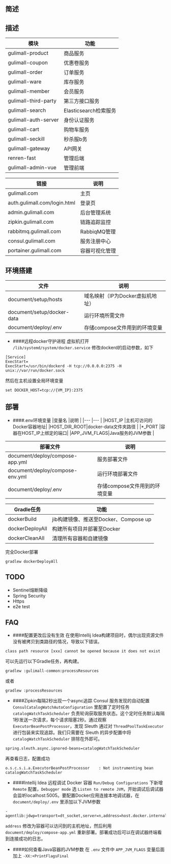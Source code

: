 简述
-
描述
-

|模块|功能|
|---|---|
|gulimall-product    |商品服务             |
|gulimall-coupon     |优惠卷服务            |
|gulimall-order      |订单服务             |
|gulimall-ware       |库存服务             |
|gulimall-member     |会员服务             |
|gulimall-third-party|第三方接口服务          |
|gulimall-search     |Elasticsearch检索服务|
|gulimall-auth-server|身份认证服务           |
|gulimall-cart       |购物车服务            |
|gulimall-seckill    |秒杀服b务             |
|gulimall-gateway    |API网关            |
|renren-fast         |管理后端             |
|gulimall-admin-vue  |管理前端             |

|链接|说明|
|---|---|
|gulimall.com|主页|
|auth.gulimall.com/login.html|登录页|
|admin.gulimall.com|后台管理系统|
|zipkin.gulimall.com|链路追踪监控|
|rabbitmq.gulimall.com|RabbiqMQ管理|
|consul.gulimall.com|服务注册中心|
|portainer.gulimall.com|容器可视化管理|

环境搭建
-
|文件                        |说明                    |
|---                            |---                   |
|document/setup/hosts|域名映射（IP为Docker虚拟机地址）                |
|document/setup/docker-data|运行环境所需文件              |
|document/deploy/.env           |存储compose文件用到的环境变量    |

* ####远程docker守护进程
虚拟机打开 `/lib/systemd/system/docker.service`
修改dockerd的启动参数，如下
```
[Service]
ExecStart=
ExecStart=/usr/bin/dockerd -H tcp://0.0.0.0:2375 -H unix://var/run/docker.sock
```
然后在主机设置全局环境变量
```
set DOCKER_HOST=tcp://{VM_IP}:2375
```
部署
-
* ####.env环境变量
|变量名        |说明                   |
|---          |---                    |
|HOST_IP      |主机可访问的Docker容器地址|
|HOST_DIR_ROOT|docker-data文件夹路径   |
|*_PORT       |容器在HOST_IP上绑定的端口|
|APP_JVM_FLAGS|Java服务的JVM参数       |

|部署文件                        |说明                    |
|---                            |---                   |
|document/deploy/compose-app.yml|服务部署文件                |
|document/deploy/compose-env.yml|运行环境部署文件              |
|document/deploy/.env           |存储compose文件用到的环境变量    |

|Gradle任务      |功能                          |
|---            |---                         |
|dockerBuild    |jib构建镜像、推送至Docker、Compose up|
|dockerDeployAll|构建所有项目并部署至Docker            |
|dockerCleanAll |清理所有容器和自建镜像                 |

完全Docker部署
```
gradlew dockerDeployAll
```
TODO
-
* Sentinel熔断降级
* Spring Security
* Https
* e2e test

FAQ
-
* ####配置更改后没有生效
在使用Intellij Idea构建项目时，偶尔出现资源文件没有被拷贝到类路径的情况，导致以下错误。
```
class path resource [xxx] cannot be opened because it does not exist
```
可以先运行以下Gradle任务，再构建。
```
gradlew :gulimall-common:processResources
```
或者
```
gradlew :processResources
```
* ####Zipkin每隔2秒出现一个async追踪
Consul 服务发现的自动配置 `ConsulCatalogWatchAutoConfiguration` 里配置了定时任务 `catalogWatchTaskScheduler` 负责轮询获取服务状态。这个定时任务默认每隔1秒发送一次请求，每个请求阻塞2秒。通过观察 `ExecutorBeanPostProcessor`，发现 Sleuth 通过对 `ThreadPoolTaskExecutor` 进行包装来实现追踪。我们只需要在 Sleuth 的异步配置中将 `catalogWatchTaskScheduler` 排除在外即可。
```
spring.sleuth.async.ignored-beans=catalogWatchTaskScheduler
```
再查看日志，配置成功
```
o.s.c.s.i.a.ExecutorBeanPostProcessor    : Not instrumenting bean catalogWatchTaskScheduler
```
* ####Intellij Idea 远程调试 Docker 容器
`Run/Debug Configurations` 下新增 `Remote` 配置，`Debugger mode` 选 `Listen to remote JVM`，开始调试后调试器会监听localhost:5005。要配置Docker应用连接本地调试器，在 `document/deploy/.env` 里添加以下JVM参数
```
-agentlib:jdwp=transport=dt_socket,server=n,address=host.docker.internal:5005,suspend=y
```
`address` 修改为容器可以访问到的主机地址，然后利用 `document/deploy/compose-app.yml` 重新部署。部署成功后可以在调试器终端看到连接成功的日志。
* ####如何查看Java容器的JVM参数
在 `.env` 文件中 `APP_JVM_FLAGS` 变量后面加上 `-XX:+PrintFlagsFinal`
